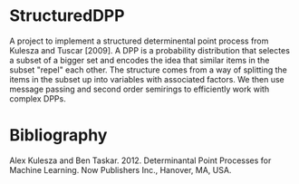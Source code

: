 # StructuredDPP

A project to implement a structured determinental point process from Kulesza and Tuscar \[2009\]. A DPP is a probability distribution that selectes a subset of a bigger set and encodes the idea that similar items in the subset "repel" each other. The structure comes from a way of splitting the items in the subset up into variables with associated factors. We then use message passing and second order semirings to efficiently work with complex DPPs.

# Bibliography

Alex Kulesza and Ben Taskar. 2012. Determinantal Point Processes for Machine Learning. Now Publishers Inc., Hanover, MA, USA.

